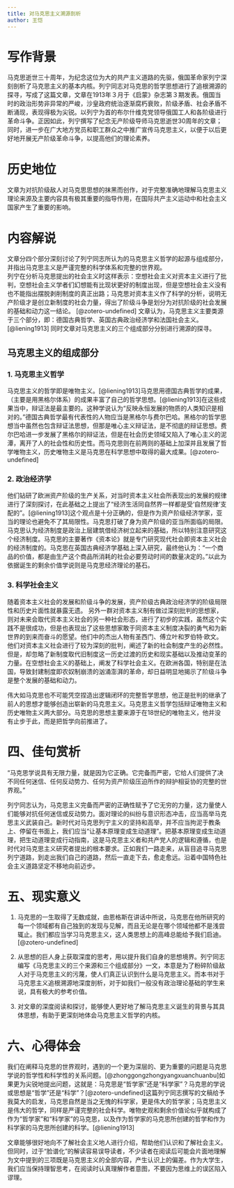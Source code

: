 ```yaml
---
title: 对马克思主义溯源剖析
author: 王恺
---
```

# 写作背景  
马克思逝世三十周年，为纪念这位为大的共产主义道路的先驱，俄国革命家列宁深刻剖析了马克思主义的基本内核。列宁同志对马克思的哲学思想进行了追根溯源的探寻，写成了这篇文章，文章在1913年３月于《启蒙》杂志第３期发表。俄国当时的政治形势非异常的严峻，沙皇政府统治逐渐腐朽衰败，阶级矛盾、社会矛盾不断涌现，表现得极为尖锐。以列宁为首的布尔什维克党领导俄国工人和各阶级进行革命斗争。正因如此，列宁撰写了纪念无产阶级导师马克思逝世30周年的文章；同时，进一步在广大地方党员和职工群众之中推广宣传马克思主义，以便于以后更好地开展无产阶级革命斗争，以提高他们的理论素养。

# 历史地位  
文章为对抗阶级敌人对马克思思想的抹黑而创作，对于完整准确地理解马克思主义理论来源及主要内容具有极其重要的指导作用，在国际共产主义运动中和社会主义国家产生了重要的影响。

# 内容解说  
文章分四个部分深刻讨论了列宁同志所认为的马克思主义哲学的起源与组成部分，并指出马克思主义是严谨完整的科学体系和完整的世界观。  
列宁在分析马克思提出的社会主义时这样表示：空想社会主义对资本主义进行了批判，空想社会主义学者们幻想能有比现状更好的制度出现，但是空想社会主义没有也不能指出摆脱剥削制度的真正出路；马克思对资本主义作了科学的分析，说明无产阶级才是创立新制度的社会力量，得出了阶级斗争是划分为对抗阶级的社会发展的基础和动力这一结论。  [@zotero-undefined]
文章认为，马克思主义主要类源于三个部分，即：德国古典哲学、英国古典政治经济学和法国社会主义。  [@liening1913]
同时文章对马克思主义的三个组成部分分别进行溯源的探寻。  

## 马克思主义的组成部分  
### 1. 马克思主义哲学  
马克思主义的哲学即是唯物主义。[@liening1913]马克思用德国古典哲学的成果，（主要是用黑格尔体系）的成果丰富了自己的哲学思想。[@liening1913]在这些成果当中，辩证法是最主要的。这种学说认为“反映永恒发展的物质的人类知识是相对的。”德国古典哲学最有代表性的人物应当是黑格尔与费尔巴哈。黑格尔的哲学思想当中虽然也包含辩证法思想，但那是唯心主义辩证法，是不彻底的辩证思想。费尔巴哈进一步发展了黑格尔的辩证法，但是在社会历史领域又陷入了唯心主义的泥潭，离开了人的社会性和历史性。而马克思则在前两则的基础上加深并且发展了哲学唯物主义，历史唯物主义是马克思在科学思想中取得的最大成果。[@zotero-undefined]

### 2. 政治经济学  
他们钻研了欧洲资产阶级的生产关系，对当时资本主义社会所表现出的发展的规律进行了深刻探讨，在此基础之上提出了“经济生活同自然界一样都是受‘自然规律’支配的”。[@liening1913]这个观点是十分正确的，但是作为资产阶级经济学家，亚当的理论也避免不了其局限性。马克思打破了身为资产阶级的亚当所面临的局限。马克思认为经济制度是政治上层建筑借经济树立起来的基础，所以特别注意研究这个经济制度。马克思的主要著作《资本论》就是专门研究现代社会即资本主义社会的经济制度的。马克思在英国古典经济学基础上深入研究，最终他认为：“一个商品的价值，都是由生产这个商品所消耗的社会必要劳动时间的数量决定的。”以此为依据诞生的剩余价值学说则是马克思经济理论的基石。

### 3. 科学社会主义  
随着资本主义社会的发展和阶级斗争的发展，资产阶级古典政治经济学的阶级局限性和历史片面性就暴露无遗。 另外一群对资本主义制有做过深刻批判的思想家，则对未来会取代资本主义社会的另一种社会形态，进行了初步的实践，虽然这个实践不是很成功，但是也表现出了这些思想家敢于同资本主义制度决裂的勇气和为新世界的到来而奋斗的愿望。他们中的杰出人物有圣西门、傅立叶和罗伯特·欧文。他们对资本主义社会进行了较为深刻的批判，阐述了新的社会制度产生的必然性。但是，却忽略了新制度取代旧制度这一历史过渡的历史和现实基础以及推动变革的力量。在空想社会主义的基础上，阐发了科学社会主义。在欧洲各国，特别是在法国，导致封建制度即农奴制崩溃的汹涌澎湃的革命，却日益明显地揭示了阶级斗争是整个发展的基础和动力。

伟大如马克思也不可能凭空捏造出逻辑闭环的完整哲学思想，他正是批判的继承了前人的思想才能够创造出崭新的马克思主义。马克思主义哲学包括辩证唯物主义和历史唯物主义两大部分。马克思的思想主要来源于在18世纪的唯物主义，他并没有止步于此，而是把哲学向前推进了。

# 四、佳句赏析  
“马克思学说具有无限力量，就是因为它正确。它完备而严密，它给人们提供了决不同任何迷信、任何反动势力、任何为资产阶级压迫所作的辩护相妥协的完整的世界观。”

列宁同志认为，马克思主义完备而严密的正确性赋予了它无穷的力量，这力量使人们能够对抗任何迷信或反动势力。面对理论的纠纷与意识形态冲击，应当高举马克思主义武装自己。新时代对马克思列宁主义的坚持和高举，并不应当拘泥于教条上、停留在书面上，我们应当“让基本原理变成生动道理”。把基本原理变成生动道理，把生动道理变成行动指南，这是马克思主义者和共产党人的逻辑和遵循，也是时代对马克思主义研究者提出的根本要求。正如我们一路走来，从盲目追寻马克思列宁道路，到走出我们自己的道路，然后一直走下去，愈走愈远。沿着中国特色社会主义道路坚定不移地向前迈步。

# 五、现实意义  
1. 马克思的一生取得了无数成就，由恩格斯在讲话中所说，马克思在他所研究的每一个领域都有自己独到的发现与见解，而且无论是在哪个领域他都不是浅尝辄止。我们都应当学习马克思主义，这人类思想上的高峰总能给予我们启迪。[@zotero-undefined]

2. 从思想的巨人身上获取深度的思考，用以提升我们自身的思想境界。列宁同志编写《马克思主义的三个来源和三个组成部分》一文，本意是为了粉碎阶级敌人对于马克思主义的污蔑，使人们真正认识到什么是马克思主义。而本书对于马克思主义追根溯源地深度剖析，对于如我们一般没有政治理论基础的学生来说，具有极大的参考价值。

3. 对文章的深度阅读和探讨，能够使人更好地了解马克思主义诞生的背景与其具体思想，有助于更深刻地体会马克思主义哲学的内核。

# 六、心得体会  
我们在阐释马克思的世界观时，遇到的一个更为深层的、更为重要的问题是马克思学说的哲学性和科学性的关系问题。[@zhonggongzhongyangxuanchuanbu]如果更为尖锐地提出问题，这就是：马克思是“哲学家”还是“科学家”？马克思的学说或思想是“哲学”还是“科学”？[@zotero-undefined]这篇列宁同志撰写的文稿给予我莫大的启发，马克思自然是当之无愧的科学家，更是伟大的哲学家；马克思主义是伟大的哲学，同样是严谨完整的社会科学。唯物史观和剩余价值论似乎就构成了作为“哲学家”和“科学家”的马克思，以及作为哲学家的马克思所创建的哲学和作为科学家的马克思所创建的科学。[@liening1913]

文章能够很好地向不了解社会主义地人进行介绍，帮助他们认识和了解社会主义。但同时，过于“脸谱化”的解读容易误导读者，不少读者在阅读后可能会片面地理解为文中提到的三项既是马克思主义的全部内容，产生认识上的偏差。作为大学生，我们应当保持理智思考，在阅读时认真理解作者意图，不要因为思维上的误区陷入谬理。
